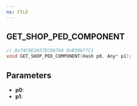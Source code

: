 ```yaml
---
ns: FILE
---
```

## GET_SHOP_PED_COMPONENT

```c
// 0x74C0E2A57EC66760 0xB39677C5
void GET_SHOP_PED_COMPONENT(Hash p0, Any* p1);
```


## Parameters
* **p0**: 
* **p1**: 

